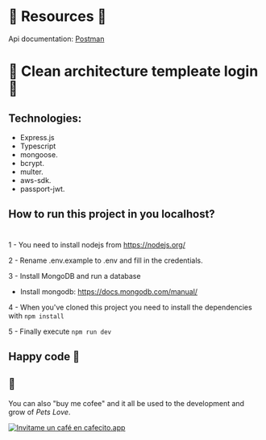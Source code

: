 # **🐶 Resources 🐶**

Api documentation:
[Postman](https://documenter.getpostman.com/view/4785582/UVJckGh1)

# **🦊 Clean architecture templeate login 🦊**

## Technologies:

- Express.js
- Typescript
- mongoose.
- bcrypt.
- multer.
- aws-sdk.
- passport-jwt.

## How to run this project in you localhost?

#

1 - You need to install nodejs from https://nodejs.org/

2 - Rename .env.example to .env and fill in the credentials.

<!-- The defaults is enough to make the API run, but you need S3 credentials to do image-uploads and gmail credentials to send "forgot password"-emails. -->

3 - Install MongoDB and run a database

- Install mongodb: https://docs.mongodb.com/manual/

4 - When you've cloned this project you need to install the dependencies with `npm install`

5 - Finally execute `npm run dev`

## Happy code 🍻 <br>

## 🐶

You can also "buy me cofee" and it all be used to the development and grow of _Pets Love_.<br>

[![Invitame un café en cafecito.app](https://cdn.cafecito.app/imgs/buttons/button_6.svg)](https://cafecito.app/petslove)
